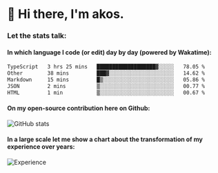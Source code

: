# 👋 Hi there, I'm akos. 


### Let the stats talk:


#### In which language I code (or edit) day by day (powered by Wakatime): 

<!--START_SECTION:waka-->

```txt
TypeScript   3 hrs 25 mins   ███████████████████▓░░░░░   78.05 %
Other        38 mins         ███▓░░░░░░░░░░░░░░░░░░░░░   14.62 %
Markdown     15 mins         █▒░░░░░░░░░░░░░░░░░░░░░░░   05.86 %
JSON         2 mins          ▒░░░░░░░░░░░░░░░░░░░░░░░░   00.77 %
HTML         1 min           ▒░░░░░░░░░░░░░░░░░░░░░░░░   00.67 %
```

<!--END_SECTION:waka-->

#### On my open-source contribution here on Github:
 
![GitHub stats](https://github-readme-stats.vercel.app/api?username=akosbalasko)

#### In a large scale let me show a chart about the transformation of my experience over years:   

![Experience](https://cr-skills-chart-widget.azurewebsites.net/api/api?username=akosbalasko)
